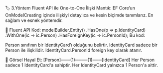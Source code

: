 ﻿🏷️ 3.Yöntem Fluent API ile One-to-One İlişki
Mantık:
EF Core’un OnModelCreating içinde ilişkiyi detaylıca ve kesin biçimde tanımlarız. En sağlam ve esnek yöntemdir.

🎯 Fluent API Kod:
modelBuilder.Entity<Person>()
    .HasOne(p => p.IdentityCard)
    .WithOne(ic => ic.Person)
    .HasForeignKey<IdentityCard>(ic => ic.PersonId);
Bu kod:

Person sınıfının bir IdentityCard’ı olduğunu belirtir.
IdentityCard sadece bir Person ile ilişkilidir.
IdentityCard.PersonId foreign key olarak atanır.

👀 Görsel Hayal Et:
[Person]───(1)────(1)───[IdentityCard]
Her Person sadece 1 IdentityCard'a sahiptir.
Her IdentityCard yalnızca 1 Person'a aittir.